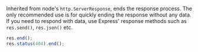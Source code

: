 Inherited from node's `http.ServerResponse`, ends the response process. The only recommended use is for quickly ending the response without any data. If you need to respond with data, use Express' response methods such as `res.send()`, `res.json()` etc.

```js
res.end();
res.status(404).end();
```
